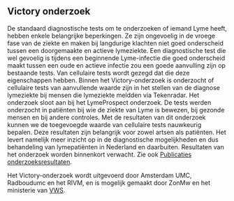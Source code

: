 ## Victory onderzoek
De standaard diagnostische tests om te onderzoeken of iemand Lyme heeft, hebben enkele belangrijke beperkingen. Ze zijn ongevoelig in de vroege fase van de ziekte en maken bij langdurige klachten niet goed onderscheid tussen een doorgemaakte en actieve lymeziekte.
Een diagnostische test die wel gevoelig is tijdens een beginnende Lyme-infectie die goed onderscheid maakt tussen een oude en actieve infectie zou een goede aanvulling zijn op bestaande tests. Van cellulaire tests wordt gezegd dat die deze eigenschappen hebben. Binnen het Victory-onderzoek is onderzocht of cellulaire tests van aanvullende waarde zijn in het stellen van de diagnose lymeziekte bij mensen die lymeziekte meldden via Tekenradar. 
Het onderzoek sloot aan bij het LymeProspect onderzoek. De tests werden onderzocht in patiënten bij wie de ziekte van Lyme is bewezen, bij gezonde mensen en bij andere controles. Met de resultaten van dit onderzoek kunnen we de toegevoegde waarde van cellulaire tests nauwkeurig bepalen. Deze resultaten zijn belangrijk voor zowel artsen als patiënten. Het levert namelijk meer inzicht op in de diagnostische mogelijkheden en dus behandeling van lymepatiënten in Nederland en daarbuiten.
Resultaten van het onderzoek worden binnenkort verwacht. Zie ook [Publicaties onderzoeksresultaten](/onderzoek/publicaties).

Het Victory-onderzoek wordt uitgevoerd door Amsterdam UMC, Radboudumc en het RIVM, en is mogelijk gemaakt door ZonMw en het ministerie van [VWS](https://www.rijksoverheid.nl/ministeries/ministerie-van-volksgezondheid-welzijn-en-sport).
